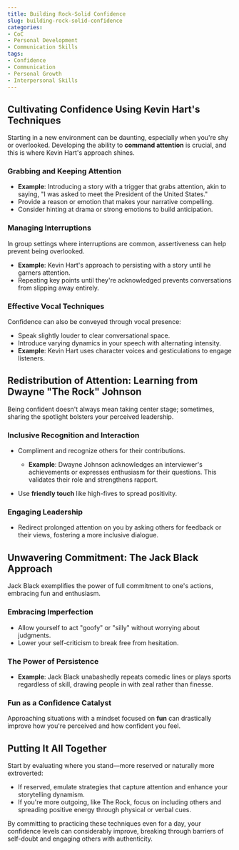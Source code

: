 ```yaml
---
title: Building Rock-Solid Confidence
slug: building-rock-solid-confidence
categories:
- CoC
- Personal Development
- Communication Skills
tags:
- Confidence
- Communication
- Personal Growth
- Interpersonal Skills
---
```


## Cultivating Confidence Using Kevin Hart's Techniques

Starting in a new environment can be daunting, especially when you're shy or overlooked. Developing the ability to **command attention** is crucial, and this is where Kevin Hart's approach shines.

### Grabbing and Keeping Attention

- **Example**: Introducing a story with a trigger that grabs attention, akin to saying, "I was asked to meet the President of the United States."
- Provide a reason or emotion that makes your narrative compelling.
- Consider hinting at drama or strong emotions to build anticipation.

### Managing Interruptions

In group settings where interruptions are common, assertiveness can help prevent being overlooked.

- **Example**: Kevin Hart's approach to persisting with a story until he garners attention.
- Repeating key points until they're acknowledged prevents conversations from slipping away entirely.

### Effective Vocal Techniques

Confidence can also be conveyed through vocal presence:

- Speak slightly louder to clear conversational space.
- Introduce varying dynamics in your speech with alternating intensity.
- **Example**: Kevin Hart uses character voices and gesticulations to engage listeners.

## Redistribution of Attention: Learning from Dwayne "The Rock" Johnson

Being confident doesn't always mean taking center stage; sometimes, sharing the spotlight bolsters your perceived leadership.

### Inclusive Recognition and Interaction

- Compliment and recognize others for their contributions.
  - **Example**: Dwayne Johnson acknowledges an interviewer's achievements or expresses enthusiasm for their questions. This validates their role and strengthens rapport.

- Use **friendly touch** like high-fives to spread positivity.

### Engaging Leadership

- Redirect prolonged attention on you by asking others for feedback or their views, fostering a more inclusive dialogue.

## Unwavering Commitment: The Jack Black Approach

Jack Black exemplifies the power of full commitment to one's actions, embracing fun and enthusiasm.

### Embracing Imperfection

- Allow yourself to act "goofy" or "silly" without worrying about judgments.
- Lower your self-criticism to break free from hesitation.

### The Power of Persistence

- **Example**: Jack Black unabashedly repeats comedic lines or plays sports regardless of skill, drawing people in with zeal rather than finesse.

### Fun as a Confidence Catalyst

Approaching situations with a mindset focused on **fun** can drastically improve how you're perceived and how confident you feel.

## Putting It All Together

Start by evaluating where you stand—more reserved or naturally more extroverted:

- If reserved, emulate strategies that capture attention and enhance your storytelling dynamism.
- If you're more outgoing, like The Rock, focus on including others and spreading positive energy through physical or verbal cues.

By committing to practicing these techniques even for a day, your confidence levels can considerably improve, breaking through barriers of self-doubt and engaging others with authenticity.
